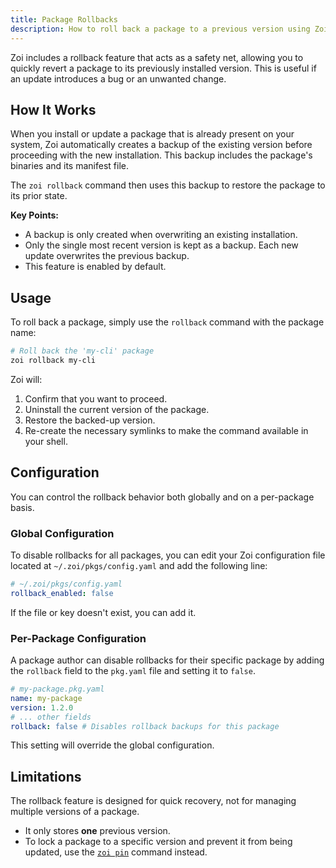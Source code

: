 ```yaml
---
title: Package Rollbacks
description: How to roll back a package to a previous version using Zoi.
---
```


Zoi includes a rollback feature that acts as a safety net, allowing you to quickly revert a package to its previously installed version. This is useful if an update introduces a bug or an unwanted change.

## How It Works

When you install or update a package that is already present on your system, Zoi automatically creates a backup of the existing version before proceeding with the new installation. This backup includes the package's binaries and its manifest file.

The `zoi rollback` command then uses this backup to restore the package to its prior state.

**Key Points:**

- A backup is only created when overwriting an existing installation.
- Only the single most recent version is kept as a backup. Each new update overwrites the previous backup.
- This feature is enabled by default.

## Usage

To roll back a package, simply use the `rollback` command with the package name:

```sh
# Roll back the 'my-cli' package
zoi rollback my-cli
```

Zoi will:

1. Confirm that you want to proceed.
2. Uninstall the current version of the package.
3. Restore the backed-up version.
4. Re-create the necessary symlinks to make the command available in your shell.

## Configuration

You can control the rollback behavior both globally and on a per-package basis.

### Global Configuration

To disable rollbacks for all packages, you can edit your Zoi configuration file located at `~/.zoi/pkgs/config.yaml` and add the following line:

```yaml
# ~/.zoi/pkgs/config.yaml
rollback_enabled: false
```

If the file or key doesn't exist, you can add it.

### Per-Package Configuration

A package author can disable rollbacks for their specific package by adding the `rollback` field to the `pkg.yaml` file and setting it to `false`.

```yaml
# my-package.pkg.yaml
name: my-package
version: 1.2.0
# ... other fields
rollback: false # Disables rollback backups for this package
```

This setting will override the global configuration.

## Limitations

The rollback feature is designed for quick recovery, not for managing multiple versions of a package.

- It only stores **one** previous version.
- To lock a package to a specific version and prevent it from being updated, use the [`zoi pin`](/docs/zds/zoi) command instead.
